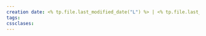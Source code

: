 ```yaml
---
creation date: <% tp.file.last_modified_date("L") %> | <% tp.file.last_modified_date("LT") %>
tags: 
cssclases:
---
```


